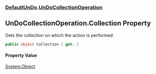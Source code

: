 ### [DefaultUnDo](./DefaultUnDo.md 'DefaultUnDo').[UnDoCollectionOperation](./DefaultUnDo-UnDoCollectionOperation.md 'DefaultUnDo.UnDoCollectionOperation')
## UnDoCollectionOperation.Collection Property
Gets the collection on which the action is performed.  
```csharp
public object Collection { get; }
```
#### Property Value
[System.Object](https://docs.microsoft.com/en-us/dotnet/api/System.Object 'System.Object')  
